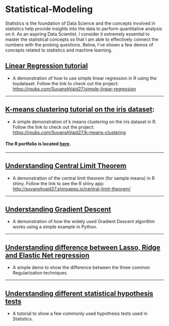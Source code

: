 # Statistical-Modeling

Statistics is the foundation of Data Science and the concepts involved in statistics help provide insights into the data to perform quantitative analysis on it. As an aspiring Data Scientist, I consider it extremely essential to master the statistical concepts so that I am able to effectively connect the numbers with the probing questions. Below, I've shown a few demos of concepts related to statistics and machine learning. 

## [Linear Regression tutorial](https://github.com/SuvanshVaid27/STATISTICAL-MODELLING/tree/main/Simple-Linear-Regression-in-R)

  - A demonstration of how to use simple linear regression in R using the toydataset. Follow the link to check out the project: https://rpubs.com/SuvanshVaid27/simple-linear-regression

<hr>

## [K-means clustering tutorial on the iris dataset](https://github.com/SuvanshVaid27/STATISTICAL-MODELLING/tree/main/K-Means-Clustering-in-R): 

  - A simple demonstration of k means clustering on the iris dataset in R. Follow the link to check out the project: https://rpubs.com/SuvanshVaid27/k-means-clustering

#### The R portfolio is located [here](https://rpubs.com/SuvanshVaid27).

<hr>

## [Understanding Central Limit Theorem](https://github.com/SuvanshVaid27/STATISTICAL-MODELLING/tree/main/central-limit-theorem)

  - A demonstration of the central limit theorem (for sample means) in R shiny. Follow the link to see the R shiny app: http://suvanshvaid27.shinyapps.io/central-limit-theorem/

<hr>

## [Understanding Gradient Descent](https://github.com/SuvanshVaid27/STATISTICAL-MODELLING/blob/main/Gradient-Descent-demo/Gradient%20Descent.ipynb)

  - A demonstration of how the widely used Gradient Descent algorithm works using a simple example in Python.

<hr>

## [Understanding difference between Lasso, Ridge and Elastic Net regression](https://github.com/SuvanshVaid27/66-days-of-Data/blob/main/Day%2017%20-%20Regularisation/regularisation.ipynb)

  - A simple demo to show the difference between the three common Regularization techniques. 

<hr>

## [Understanding different statistical hypothesis tests](https://github.com/SuvanshVaid27/66-days-of-Data/blob/main/Day%2057%20-%20Statistical%20Hypothesis%20testing/statistical_tests.ipynb)

  - A tutorial to show a few commonly used hypothesis tests used in Statistics.  


